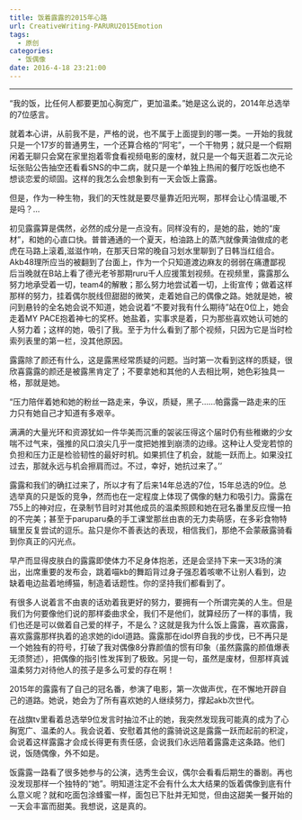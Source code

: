 ```yaml
---
title: 饭着露露的2015年心路
url: CreativeWriting-PARURU2015Emotion
tags:
  - 原创
categories:
  - 饭偶像
date: 2016-4-18 23:21:00
---
```


* * *

“我的饭，比任何人都要更加心胸宽广，更加温柔。”她是这么说的，2014年总选举的7位感言。<!-- more -->

就着本心讲，从前我不是，严格的说，也不属于上面提到的哪一类。一开始的我就只是一个17岁的普通男生，一个还算合格的“阿宅”，一个干物男；就只是一个假期闲着无聊只会窝在家里抱着零食看视频电影的废材，就只是一个每天逛着二次元论坛张贴公告抽空还看看SNS的中二病，就只是一个单独上热闹的餐厅吃饭也绝不想谈恋爱的顽固。这样的我怎么会想象到有一天会饭上露露。

但是，作为一种生物，我们的天性就是要尽量靠近阳光啊，那样会让心情温暖,不是吗？…

初见露露算是偶然，必然的成分是一点没有。同样没有的，是她的盐，她的“废材”，和她的心直口快。普普通通的一个夏天，柏油路上的蒸汽就像黄油做成的老虎在马路上滚着,滋滋作响，在那天日常的晚自习划水里聊到了日韩当红组合。Akb48理所应当的被翻到了台面上，作为一个只知道渡边麻友的弱弱在痛遭鄙视后当晚就在B站上看了德光老爷那期ruru千人应援策划视频。在视频里，露露那么努力地承受着一切，team4的解散；那么努力地尝试着一切，上街宣传；做着这样那样的努力，挂着偶尔脱线但甜甜的微笑，走着她自己的偶像之路。她就是她，被问到悬铃的全名她会说不知道，她会说着“不要对我有什么期待”站在0位上，她会走着MY PACE抱着神七的奖杯。她盐着，实事求是着，只为那些喜欢她认可她的人努力着；这样的她，吸引了我。至于为什么看到了那个视频，只因为它是当时检索列表里的第一栏，没其他原因。

露露除了颜还有什么，这是露黑经常质疑的问题。当时第一次看到这样的质疑，很欣喜露露的颜还是被露黑肯定了；不要拿她和其他的人去相比啊，她色彩独具一格，那就是她。

“压力陪伴着她和她的粉丝一路走来，争议，质疑，黑子……帕露露一路走来的压力只有她自己才知道有多艰辛。

满满的大量光环和资源犹如一件华美而沉重的袈裟压得这个届时仍有些稚嫩的少女喘不过气来，强推的风口浪尖几乎一度把她推到崩溃的边缘。这种让人受宠若惊的负担和压力正是检验韧性的最好时机。如果抓住了机会，就能一跃而上。如果没扛过去，那就永远与机会擦肩而过。不过，幸好，她抗过来了。’’

露露和我们的确扛过来了，所以才有了后来14年总选的7位，15年总选的9位。总选举真的只是饭的竞争，然而也在一定程度上体现了偶像的魅力和吸引力。露露在755上的神对应，在录制节目时对其他成员的温柔照顾和她在冠名番里反应慢一拍的不完美；甚至于paruparu桑的手工课堂那丝由衷的无力卖萌感，在多彩食物特辑里反复尝试的逗乐。盐只是你不善表达的表现，相信我们，那绝不会蒙蔽露骑看到你真正的闪光点。

早产而显得皮肤白的露露即使体力不足身体抱恙，还是会坚持下来一天3场的演出，出席重要的发布会，跳着喵kb的舞蹈背过身子强忍着咳嗽不让别人看到，边缺着电边盐着地缚猫，制造着话题性。你的坚持我们都看到了。

有很多人说着言不由衷的话劝着我更好的努力，要拥有一个所谓完美的人生。但是我们为何要像他们说的那样委曲求全，我们不是他们，就算经历了一样的事情，我们也还是可以做着自己爱的样子，不是么？这就是我为什么饭上露露，喜欢露露，喜欢露露那样执着的追求她的idol道路。露露那在idol界自我的步伐，已不再只是一个她独有的符号，打破了我对偶像8分靠颜值的惯有印象（虽然露露的颜值爆表无须赘述），把偶像的指引性发挥到了极致。另提一句，虽然是废材，但那样真诚温柔努力对待他人的孩子是多么可爱的存在啊！

2015年的露露有了自己的冠名番，参演了电影，第一次做声优，在不懈地开辟自己的道路。她说，她会为了所有喜欢她的人继续努力，撑起akb次世代。

在战旗tv里看着总选举9位发言时抽泣不止的她，我突然发现我可能真的成为了心胸宽广、温柔的人。我会说着、安慰着其他的露骑说这是露露一跃而起前的积淀，会说着这样露露才会成长得更有责任感，会说我们永远陪着露露走这条路。他们说，饭随偶像，外不如是。

饭露露一路看了很多她参与的公演，选秀生会议，偶尔会看看后期生的番剧。再也没发现那样一个独特的“她”。明知道注定不会有什么太大结果的饭着偶像到底有什么意义呢？就和吃面包涂蜂蜜一样，面包已下肚并无知觉，但由这甜美一餐开始的一天会丰富而甜美。我想说，这是真的。

